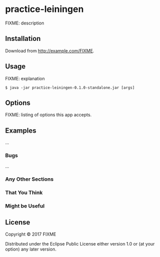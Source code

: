 # practice-leiningen

FIXME: description

## Installation

Download from http://example.com/FIXME.

## Usage

FIXME: explanation

    $ java -jar practice-leiningen-0.1.0-standalone.jar [args]

## Options

FIXME: listing of options this app accepts.

## Examples

...

### Bugs

...

### Any Other Sections
### That You Think
### Might be Useful

## License

Copyright © 2017 FIXME

Distributed under the Eclipse Public License either version 1.0 or (at
your option) any later version.
